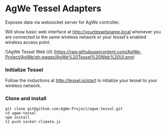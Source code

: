 # AgWe Tessel Adapters

Exposes data via websocket server for AgWe controller.

Will show basic web interface at http://yourtesselsname.local whenever you are connected to the same wireless network or your tessel's enabled wireless access point.

![AgWe Tessel Web UI] (https://raw.githubusercontent.com/AgWe-Project/AgWe/gh-pages/AgWe%20Tessel%20Web%20UI.png)

### Initialize Tessel

Follow the instuctions at http://tessel.io/start to intialize your tessel to your wireless network.


### Clone and install

```
git clone git@github.com:AgWe-Project/agwe-tessel.git
cd agwe-tessel
npm install
t2 push socket-climate.js
```

